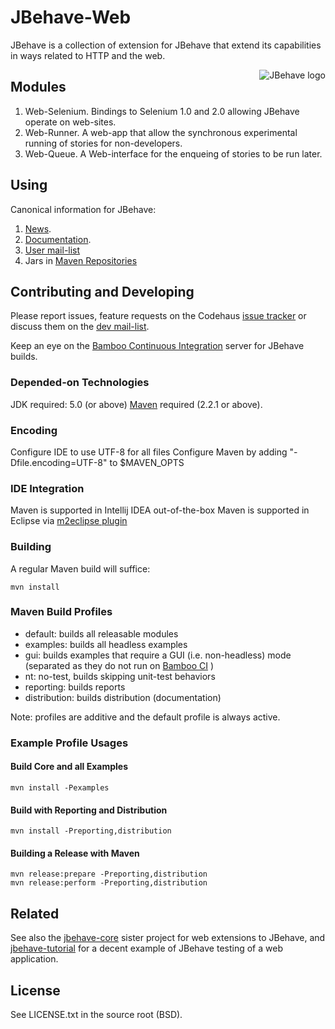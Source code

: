 # JBehave-Web

JBehave is a collection of extension for JBehave that extend its capabilities in ways related to HTTP and the web.

<img src="http://jbehave.org/reference/preview/images/jbehave-logo.png" alt="JBehave logo" align="right" />

## Modules

1. Web-Selenium.  Bindings to Selenium 1.0 and 2.0 allowing JBehave operate on web-sites.
2. Web-Runner.  A web-app that allow the synchronous experimental running of stories for non-developers.
3. Web-Queue.  A Web-interface for the enqueing of stories to be run later.

## Using

Canonical information for JBehave:

1. [News](http://jbehave.org).
2. [Documentation](http://jbehave.org/documentation/).
3. [User mail-list](http://xircles.codehaus.org/lists/user@jbehave.codehaus.org)
4. Jars in [Maven Repositories](http://mvnrepository.com/search.html?query=jbehave)

## Contributing and Developing

Please report issues, feature requests on the Codehaus [issue
tracker](http://jira.codehaus.org/browse/JBEHAVE) or discuss them on the
[dev mail-list](http://xircles.codehaus.org/lists/dev@jbehave.codehaus.org). 

Keep an eye on the  [Bamboo Continuous Integration](http://builds.codehaus.org/browse/JBEHAVE) server for JBehave builds.

### Depended-on Technologies

JDK required: 5.0 (or above)
[Maven](http://maven.apache.org) required (2.2.1 or above).

### Encoding

Configure IDE to use UTF-8 for all files
Configure Maven by adding "-Dfile.encoding=UTF-8" to $MAVEN_OPTS 
 
### IDE Integration

Maven is supported in Intellij IDEA out-of-the-box 
Maven is supported in Eclipse via [m2eclipse plugin](http://m2eclipse.sonatype.org/)

### Building

A regular Maven build will suffice:

    mvn install

### Maven Build Profiles

- default: builds all releasable modules
- examples: builds all headless examples
- gui: builds examples that require a GUI (i.e. non-headless) mode (separated as they do not run on [Bamboo CI](http://builds.codehaus.org/browse/JBEHAVE) )
- nt: no-test, builds skipping unit-test behaviors 
- reporting: builds reports
- distribution: builds distribution (documentation)

Note:  profiles are additive and the default profile is always active.

### Example Profile Usages

#### Build Core and all Examples

    mvn install -Pexamples

#### Build with Reporting and Distribution

    mvn install -Preporting,distribution 

#### Building a Release with Maven

    mvn release:prepare -Preporting,distribution 
    mvn release:perform -Preporting,distribution

## Related

See also the [jbehave-core](jbehave-core) sister project for web extensions to JBehave, and [jbehave-tutorial](jbehave-tutorial) for a decent example of JBehave testing of a web application.

## License

See LICENSE.txt in the source root (BSD).  